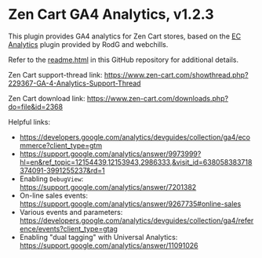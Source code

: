 # Zen Cart GA4 Analytics, v1.2.3
This plugin provides GA4 analytics for Zen Cart stores, based on the [EC Analytics](https://www.zen-cart.com/downloads.php?do=file&id=1997) plugin provided by RodG and webchills.

Refer to the [readme.html](https://htmlpreview.github.io/?https://github.com/lat9/ga4-analytics/blob/ga4-main/readme.html) in this GitHub repository for additional details.

Zen Cart support-thread link: https://www.zen-cart.com/showthread.php?229367-GA-4-Analytics-Support-Thread

Zen Cart download link: https://www.zen-cart.com/downloads.php?do=file&id=2368

Helpful links:
- https://developers.google.com/analytics/devguides/collection/ga4/ecommerce?client_type=gtm
- https://support.google.com/analytics/answer/9973999?hl=en&ref_topic=12154439,12153943,2986333,&visit_id=638058383718374091-3991255237&rd=1
- Enabling `DebugView`: https://support.google.com/analytics/answer/7201382
- On-line sales events: https://support.google.com/analytics/answer/9267735#online-sales
- Various events and parameters: https://developers.google.com/analytics/devguides/collection/ga4/reference/events?client_type=gtag
- Enabling "dual tagging" with Universal Analytics: https://support.google.com/analytics/answer/11091026
